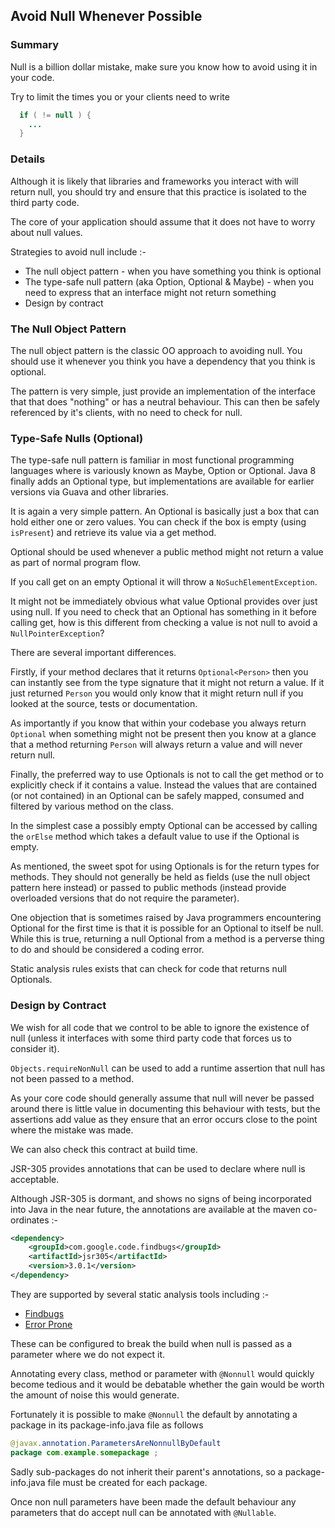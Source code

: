 ## Avoid Null Whenever Possible

### Summary

Null is a billion dollar mistake, make sure you know how to avoid using it in your code.

Try to limit the times you or your clients need to write

```java
  if ( != null ) {
    ...
  }
```
### Details

Although it is likely that libraries and frameworks you interact with will return null, you should try and ensure that this practice is isolated to the third party code. 

The core of your application should assume that it does not have to worry about null values. 

Strategies to avoid null include :-

* The null object pattern - when you have something you think is optional
* The type-safe null pattern (aka Option, Optional & Maybe) - when you need to express that an interface might not return something
* Design by contract

### The Null Object Pattern

The null object pattern is the classic OO approach to avoiding null. You should use it whenever you think you have a dependency that you think is optional.

The pattern is very simple, just provide an implementation of the interface that that does "nothing" or has a neutral behaviour. This can then be safely referenced by it's clients, with no need to check for null.

### Type-Safe Nulls (Optional)

The type-safe null pattern is familiar in most functional programming languages where is variously known as Maybe, Option or Optional. Java 8 finally adds an Optional type, but implementations are available for earlier versions via Guava and other libraries.

It is again a very simple pattern. An Optional is basically just a box that can hold either one or zero values. You can check if the box is empty (using `isPresent`) and retrieve its value via a get method.

Optional should be used whenever a public method might not return a value as part of normal program flow.

If you call get on an empty Optional it will throw a `NoSuchElementException`.

It might not be immediately obvious what value Optional provides over just using null. If you need to check that an Optional has something in it before calling get, how is this different from checking a value is not null to avoid a `NullPointerException`?

There are several important differences.

Firstly, if your method declares that it returns `Optional<Person>` then you can instantly see from the type signature that it might not return a value. If it just returned `Person` you would only know that it might return null if you looked at the source, tests or documentation.

As importantly if you know that within your codebase you always return `Optional` when something might not be present then you know at a glance that a method returning `Person` will always return a value and will never return null.

Finally, the preferred way to use Optionals is not to call the get method or to explicitly check if it contains a value. Instead the values that are contained (or not contained) in an Optional can be safely  mapped, consumed and filtered by various method on the class.

In the simplest case a possibly empty Optional can be accessed by calling the `orElse` method which takes a default value to use if the Optional is empty.

As mentioned, the sweet spot for using Optionals is for the return types for methods. They should not generally be held as fields (use the null object pattern here instead) or passed to public methods (instead provide overloaded versions that do not require the parameter).

One objection that is sometimes raised by Java programmers encountering Optional for the first time is that it is possible for an Optional to itself be null. While this is true, returning a null Optional from a method is a perverse thing to do and should be considered a coding error.

Static analysis rules exists that can check for code that returns null Optionals.

### Design by Contract

We wish for all code that we control to be able to ignore the existence of null (unless it interfaces with some third party code that forces us to consider it). 

`Objects.requireNonNull` can be used to add a runtime assertion that null has not been passed to a method.

As your core code should generally assume that null will never be passed around there is little value in documenting this behaviour with tests, but the assertions add value as they ensure that an error occurs close to the point where the mistake was made.

We can also check this contract at build time.

JSR-305 provides annotations that can be used to declare where null is acceptable. 

Although JSR-305 is dormant, and shows no signs of being incorporated into Java in the near future, the annotations are available at the maven co-ordinates :-

```xml
<dependency>
    <groupId>com.google.code.findbugs</groupId>
    <artifactId>jsr305</artifactId>
    <version>3.0.1</version>
</dependency>
```

They are supported by several static analysis tools including :-

* [Findbugs](http://findbugs.sourceforge.net/)
* [Error Prone](http://errorprone.info/)

These can be configured to break the build when null is passed as a parameter where we do not expect it.

Annotating every class, method or parameter with `@Nonnull` would quickly become tedious and it would be debatable whether the gain would be worth the amount of noise this would generate.

Fortunately it is possible to make `@Nonnull` the default by annotating a package in its package-info.java file as follows

```java
@javax.annotation.ParametersAreNonnullByDefault
package com.example.somepackage ;
```

Sadly sub-packages do not inherit their parent's annotations, so a package-info.java file must be created for each package.

Once non null parameters have been made the default behaviour any parameters that do accept null can be annotated with `@Nullable`.

